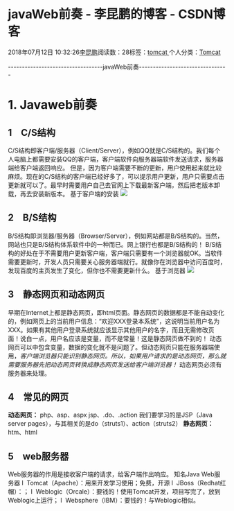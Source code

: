 
# javaWeb前奏 - 李昆鹏的博客 - CSDN博客


2018年07月12日 10:32:26[李昆鹏](https://me.csdn.net/weixin_41547486)阅读数：28标签：[tomcat																](https://so.csdn.net/so/search/s.do?q=tomcat&t=blog)个人分类：[Tomcat																](https://blog.csdn.net/weixin_41547486/article/category/7796475)


----------------------------------javaWeb前奏--------------------------------
# 1. Javaweb前奏
## 1　C/S结构
C/S结构即客户端/服务器（Client/Server），例如QQ就是C/S结构的。我们每个人电脑上都需要安装QQ的客户端，客户端软件向服务器端软件发送请求，服务器端给客户端返回响应。
但是，因为客户端需要不断的更新，用户使用起来就比较麻烦。现在的C/S结构的客户端已经好多了，可以提示用户更新，用户只需要点击更新就可以了。最早时需要用户自己去官网上下载最新客户端，然后把老版本卸载，再去安装新版本。
基于客户端的安装
![](https://img-blog.csdn.net/20180712103036804?watermark/2/text/aHR0cHM6Ly9ibG9nLmNzZG4ubmV0L3dlaXhpbl80MTU0NzQ4Ng==/font/5a6L5L2T/fontsize/400/fill/I0JBQkFCMA==/dissolve/70)

## 2　B/S结构
B/S结构即浏览器/服务器（Browser/Server），例如网站都是B/S结构的。当然，网站也只是B/S结构体系软件中的一种而已。网上银行也都是B/S结构的！
B/S结构的好处在于不需要用户更新客户端，客户端只需要有一个浏览器就OK。当软件需要更新时，开发人员只需要关心服务器端就行。就像你在浏览器中访问百度时，发现百度的主页发生了变化，但你也不需要更新什么。
基于浏览器
![](https://img-blog.csdn.net/20180712103057720?watermark/2/text/aHR0cHM6Ly9ibG9nLmNzZG4ubmV0L3dlaXhpbl80MTU0NzQ4Ng==/font/5a6L5L2T/fontsize/400/fill/I0JBQkFCMA==/dissolve/70)

## 3　静态网页和动态网页
早期在Internet上都是静态网页，即html页面。静态网页的数据都是不能自动变化的，例如网页上的当前用户信息：“欢迎XXX登录本系统”，这说明当前用户名为XXX。如果有其他用户登录系统就应该显示其他用户的名字，而且无需修改页面！说白一点，用户名应该是变量，而不是常量！这是静态网页做不到的！
动态网页可以中包含变量，数据的变化就不是问题了。但动态网页只能在服务器端使用，*客户端浏览器只能识别静态网页。所以，如果用户请求的是动态网页，那么就需要服务器先把动态网页转换成静态网页发送给客户端浏览器！*
动态网页必须有服务器来处理。

## 4　常见的网页
**动态网页：**
php、asp、aspx
jsp、.do、.action
我们要学习的是JSP（Java server pages），与其相关的是do（struts1）、action（struts2）
**静态网页：**
htm、html

## 5　web服务器
Web服务器的作用是接收客户端的请求，给客户端作出响应。
知名Java Web服务器
l  Tomcat（Apache）：用来开发学习使用；免费，开源
l  JBoss（Redhat红帽）：；
l  Weblogic（Orcale）：要钱的！使用Tomcat开发，项目写完了，放到Weblogic上运行；
l  Websphere（IBM）：要钱的！与Weblogic相似。


